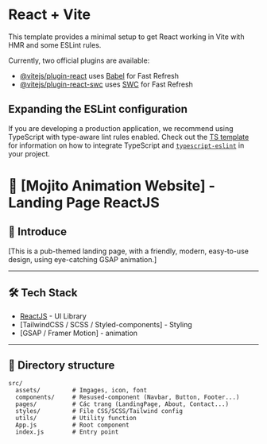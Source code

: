 # React + Vite

This template provides a minimal setup to get React working in Vite with HMR and some ESLint rules.

Currently, two official plugins are available:

- [@vitejs/plugin-react](https://github.com/vitejs/vite-plugin-react/blob/main/packages/plugin-react) uses [Babel](https://babeljs.io/) for Fast Refresh
- [@vitejs/plugin-react-swc](https://github.com/vitejs/vite-plugin-react/blob/main/packages/plugin-react-swc) uses [SWC](https://swc.rs/) for Fast Refresh

## Expanding the ESLint configuration

If you are developing a production application, we recommend using TypeScript with type-aware lint rules enabled. Check out the [TS template](https://github.com/vitejs/vite/tree/main/packages/create-vite/template-react-ts) for information on how to integrate TypeScript and [`typescript-eslint`](https://typescript-eslint.io) in your project.

# 🚀 [Mojito Animation Website] - Landing Page ReactJS

## 📌 Introduce
[This is a pub-themed landing page, with a friendly, modern, easy-to-use design, using eye-catching GSAP animation.]

---

## 🛠️ Tech Stack
- [ReactJS](https://reactjs.org/) - UI Library
- [TailwindCSS / SCSS / Styled-components] - Styling
- [GSAP / Framer Motion] - animation

---

## 📂 Directory structure
```plaintext
src/
  assets/         # Imgages, icon, font
  components/     # Resused-component (Navbar, Button, Footer...)
  pages/          # Các trang (LandingPage, About, Contact...)
  styles/         # File CSS/SCSS/Tailwind config
  utils/          # Utility function
  App.js          # Root component
  index.js        # Entry point
